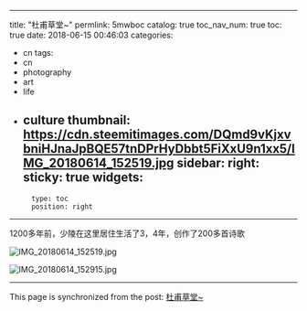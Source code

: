 
---
title: "杜甫草堂~"
permlink: 5mwboc
catalog: true
toc_nav_num: true
toc: true
date: 2018-06-15 00:46:03
categories:
- cn
tags:
- cn
- photography
- art
- life
- culture
thumbnail: https://cdn.steemitimages.com/DQmd9vKjxvbniHJnaJpBQE57tnDPrHyDbbt5FiXxU9n1xx5/IMG_20180614_152519.jpg
sidebar:
    right:
        sticky: true
widgets:
    -
        type: toc
        position: right
---


1200多年前，少陵在这里居住生活了3，4年，创作了200多首诗歌

![IMG_20180614_152519.jpg](https://cdn.steemitimages.com/DQmd9vKjxvbniHJnaJpBQE57tnDPrHyDbbt5FiXxU9n1xx5/IMG_20180614_152519.jpg)

![IMG_20180614_152915.jpg](https://cdn.steemitimages.com/DQmZ2sVcCmJb6WSJmZN3E5Aa3hVJ4WFaQie5uQo5rEe2HFf/IMG_20180614_152915.jpg)

- - -

This page is synchronized from the post: [杜甫草堂~](https://steemit.com/@andrewma/5mwboc)
